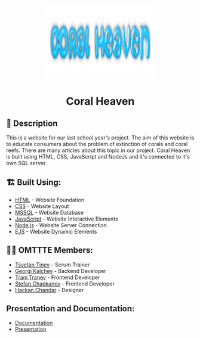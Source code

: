 <p align="center">
  <a href="https://github.com/TATinev18/One-more-time-to-the-end" rel="noopener">
    <img src="public\images\coral_heaven_logo.png" alt="Logo" width="300" height="200">
  </a>
</p>

<h1 align="center">Coral Heaven</h1>

## 📖 Description <a name="description"></a>
This is a website for our last school year's project. The aim of this website is to educate consumers about the problem of extinction of corals and coral reefs. There are many articles about this topic in our project. Coral Heaven is built using HTML, CSS, JavaScript and NodeJs and it's connected to it's own SQL server.

## 🏗️ Built Using: <a name="built_using"></a>
- [HTML](https://html.com/) - Website Foundation
- [CSS](https://www.w3.org/Style/CSS/Overview.en.html) - Website Layout
- [MSSQL](https://www.microsoft.com/en-us/sql-server/sql-server-2019) - Website Database
- [JavaScript](https://javascript.info/) - Website Interactive Elements
- [Node.js](https://nodejs.org/en/) - Website Server Connection
- [EJS](https://ejs.co/) - Website Dynamic Elements

## 👨‍💻 OMTTTE Members: <a name="authors"></a>
- [Tsvetan Tinev](https://github.com/TATinev18) - Scrum Trainer
- [Georgi Kalchev](https://github.com/GSKalchev18) - Backend Developer
- [Trani Tranev](https://github.com/TSTranev20) - Frontend Developer
- [Stefan Chapkanov](https://github.com/SNChapkanov20) - Frontend Developer
- [Hackan Chandar](https://github.com/HHChandar) - Designer

## Presentation and Documentation: <a name="documentation"></a>
* [Documentation]()
* [Presentation](https://codingburgas-my.sharepoint.com/:p:/g/personal/tatinev18_codingburgas_bg/EfHTXBGFmf9GqT00jhvxku8BZOsRmNVbeowZSJgm9XpCjQ?e=gxSpyV)
